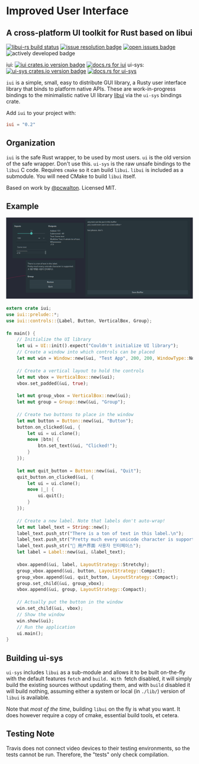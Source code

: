 # Improved User Interface
## A cross-platform UI toolkit for Rust based on libui
[![libui-rs build status](https://api.travis-ci.org/LeoTindall/libui-rs.svg?branch=master)](https://travis-ci.org/LeoTindall/libui-rs/)
[![issue resolution badge](https://isitmaintained.com/badge/resolution/LeoTindall/libui-rs.svg)](https://isitmaintained.com/project/LeoTindall/libui-rs)
[![open issues badge](https://isitmaintained.com/badge/open/LeoTindall/libui-rs.svg)](https://isitmaintained.com/project/LeoTindall/libui-rs)
![actively developed badge](https://img.shields.io/badge/maintenance-actively--developed-brightgreen.svg)

iui: [![iui crates.io version badge](https://img.shields.io/crates/v/iui.svg)](https://crates.io/crates/iui/)
[![docs.rs for iui](https://docs.rs/iui/badge.svg)](https://docs.rs/iui)
ui-sys: [![ui-sys crates.io version badge](https://img.shields.io/crates/v/ui-sys.svg)](https://crates.io/crates/ui-sys/)
[![docs.rs for ui-sys](https://docs.rs/ui-sys/badge.svg)](https://docs.rs/ui)

`iui` is a simple, small, easy to distribute GUI library, a Rusty user interface library that binds to platform native APIs.
These are work-in-progress bindings to the minimalistic native UI library [libui][libui] via the `ui-sys` bindings crate.

Add `iui` to your project with:

```toml
iui = "0.2"
```

## Organization

`iui` is the safe Rust wrapper, to be used by most users.
`ui` is the old version of the safe wrapper. Don't use this.
`ui-sys` is the raw unsafe bindings to the `libui` C code. Requires `cmake` so it can build `libui`.
`libui` is included as a submodule. You will need CMake to build `libui` itself.

Based on work by [@pcwalton](https://github.com/pcwalton/). Licensed MIT.

## Example

![Three example GUI applications running on Linux](themed.png)

```rust
extern crate iui;
use iui::prelude::*;
use iui::controls::{Label, Button, VerticalBox, Group};

fn main() {
    // Initialize the UI library
    let ui = UI::init().expect("Couldn't initialize UI library");
    // Create a window into which controls can be placed
    let mut win = Window::new(&ui, "Test App", 200, 200, WindowType::NoMenubar);

    // Create a vertical layout to hold the controls
    let mut vbox = VerticalBox::new(&ui);
    vbox.set_padded(&ui, true);

    let mut group_vbox = VerticalBox::new(&ui);
    let mut group = Group::new(&ui, "Group");

    // Create two buttons to place in the window
    let mut button = Button::new(&ui, "Button");
    button.on_clicked(&ui, {
        let ui = ui.clone();
        move |btn| {
            btn.set_text(&ui, "Clicked!");
        }
    });

    let mut quit_button = Button::new(&ui, "Quit");
    quit_button.on_clicked(&ui, {
        let ui = ui.clone();
        move |_| {
            ui.quit();
        }
    });

    // Create a new label. Note that labels don't auto-wrap!
    let mut label_text = String::new();
    label_text.push_str("There is a ton of text in this label.\n");
    label_text.push_str("Pretty much every unicode character is supported.\n");
    label_text.push_str("🎉 用户界面 사용자 인터페이스");
    let label = Label::new(&ui, &label_text);

    vbox.append(&ui, label, LayoutStrategy::Stretchy);
    group_vbox.append(&ui, button, LayoutStrategy::Compact);
    group_vbox.append(&ui, quit_button, LayoutStrategy::Compact);
    group.set_child(&ui, group_vbox);
    vbox.append(&ui, group, LayoutStrategy::Compact);

    // Actually put the button in the window
    win.set_child(&ui, vbox);
    // Show the window
    win.show(&ui);
    // Run the application
    ui.main();
}
```

## Building ui-sys

`ui-sys` includes `libui` as a sub-module and allows it to be built on-the-fly with the
default features `fetch` and `build. With `fetch disabled, it will simply build the
existing sources without updating them, and with `build` disabled it will build nothing,
assuming either a system or local (in `./lib/`) version of `libui` is available.

Note that _most of the time_, building `libui` on the fly is what you want. It does however
require a copy of cmake, essential build tools, et cetera.

## Testing Note
Travis does not connect video devices to their testing environments, so the tests cannot be run. Therefore, the "tests" only check compilation.

[libui]: https://github.com/andlabs/libui
